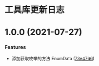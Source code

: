 # 工具库更新日志

# 1.0.0 (2021-07-27)


### Features

* 添加获取枚举的方法 EnumData ([73e4766](https://github.com/jianhao/helper/commit/73e47666f55ba79035c7af0773a291cf6474f44d))



